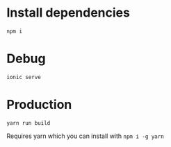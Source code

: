 # Install dependencies

`npm i`


# Debug

`ionic serve`


# Production

`yarn run build`

Requires yarn which you can install with 
`npm i -g yarn`